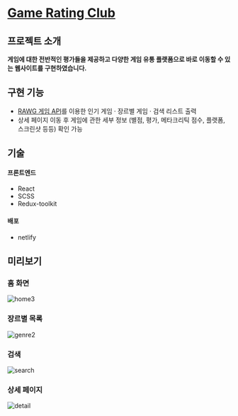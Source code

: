 # [Game Rating Club](https://play-every-game.netlify.app/)

## 프로젝트 소개
**게임에 대한 전반적인 평가들을 제공하고 다양한 게임 유통 플랫폼으로 바로 이동할 수 있는 웹사이트를 구현하였습니다.**

## 구현 기능
- [RAWG 게임 API](https://rawg.io/apidocs)를 이용한 인기 게임 · 장르별 게임 · 검색 리스트 출력  
- 상세 페이지 이동 후 게임에 관한 세부 정보 (별점, 평가, 메타크리틱 점수, 플랫폼, 스크린샷 등등) 확인 가능

## 기술
#### 프론트엔드
- React  
- SCSS  
- Redux-toolkit  

#### 배포
- netlify  

## 미리보기
### 홈 화면  
![home3](https://user-images.githubusercontent.com/96046698/201510967-b31a0d35-d874-45e8-8595-75756c6e0e74.gif)  

### 장르별 목록  
![genre2](https://user-images.githubusercontent.com/96046698/201510332-99acf9f5-fa3f-422b-a315-f8c867c7b201.gif)  

### 검색  
![search](https://user-images.githubusercontent.com/96046698/201510053-ce8f6c4d-b87a-4642-9bb5-d3fede712fff.gif)  

### 상세 페이지  
![detail](https://user-images.githubusercontent.com/96046698/201511138-c8cb1a9f-7aef-40f4-856a-99db947209ac.gif)  




